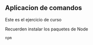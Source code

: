 ## Aplicacion de comandos

Este es el ejercicio de curso

Recuerden instalar los paquetes de Node 

```
npm
```